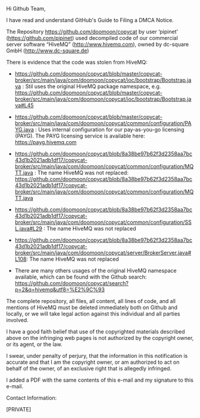 Hi Github Team,

I have read and understand GitHub's Guide to Filing a DMCA Notice.

The Repository https://github.com/doomoon/copycat by user ‘pipinet’ (https://github.com/pipinet) used decompiled code of our commercial server software “HiveMQ” (http://www.hivemq.com), owned by dc-square GmbH (http://www.dc-square.de)

There is evidence that the code was stolen from HiveMQ:

- https://github.com/doomoon/copycat/blob/master/copycat-broker/src/main/java/com/doomoon/copycat/ioc/bootstrap/Bootstrap.java : Stil uses the original HiveMQ package namespace, e.g. https://github.com/doomoon/copycat/blob/master/copycat-broker/src/main/java/com/doomoon/copycat/ioc/bootstrap/Bootstrap.java#L45

- https://github.com/doomoon/copycat/blob/master/copycat-broker/src/main/java/com/doomoon/copycat/common/configuration/PAYG.java : Uses internal configuration for our pay-as-you-go licensing (PAYG). The PAYG licensing service is available here: https://payg.hivemq.com

- https://github.com/doomoon/copycat/blob/8a38be97b62f3d2358aa7bc43d1b2021adb1df17/copycat-broker/src/main/java/com/doomoon/copycat/common/configuration/MQTT.java : The name HiveMQ was not replaced: https://github.com/doomoon/copycat/blob/8a38be97b62f3d2358aa7bc43d1b2021adb1df17/copycat-broker/src/main/java/com/doomoon/copycat/common/configuration/MQTT.java

- https://github.com/doomoon/copycat/blob/8a38be97b62f3d2358aa7bc43d1b2021adb1df17/copycat-broker/src/main/java/com/doomoon/copycat/common/configuration/SSL.java#L29 : The name HiveMQ was not replaced

- https://github.com/doomoon/copycat/blob/8a38be97b62f3d2358aa7bc43d1b2021adb1df17/copycat-broker/src/main/java/com/doomoon/copycat/server/BrokerServer.java#L108: The name HiveMQ was not replaced

- There are many others usages of the original HiveMQ namespace available, which can be found with the Github search: https://github.com/doomoon/copycat/search?p=2&q=hivemq&utf8=%E2%9C%93

The complete repository, all files, all content, all lines of code, and all mentions of HiveMQ must be deleted immediately both on Github and locally, or we will take legal action against this individual and all parties involved.

I have a good faith belief that use of the copyrighted materials described above on the infringing web pages is not authorized by the copyright owner, or its agent, or the law.

I swear, under penalty of perjury, that the information in this notification is accurate and that I am the copyright owner, or am authorized to act on behalf of the owner, of an exclusive right that is allegedly infringed.

I added a PDF with the same contents of this e-mail and my signature to this e-mail.

Contact Information:

[PRIVATE]
